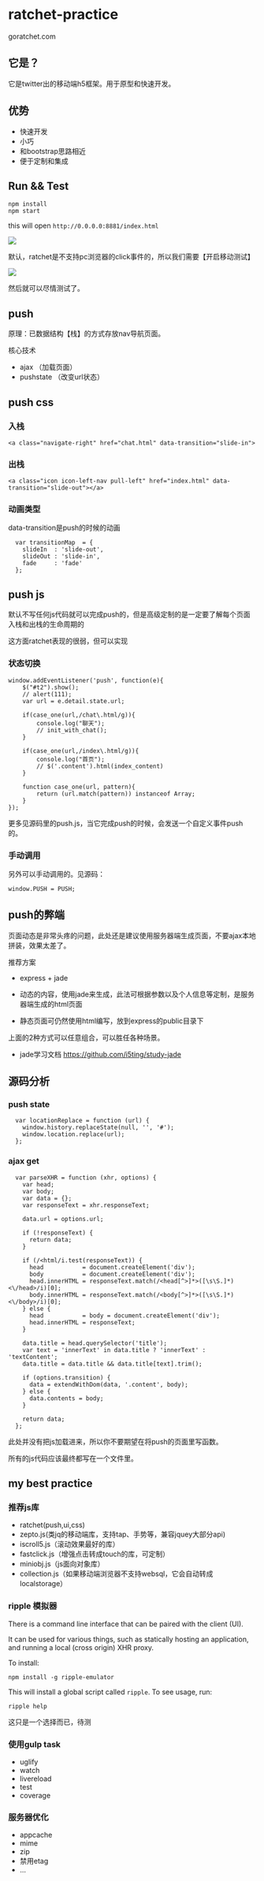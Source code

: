 ratchet-practice
================

goratchet.com

## 它是？

它是twitter出的移动端h5框架。用于原型和快速开发。

## 优势

- 快速开发
- 小巧
- 和bootstrap思路相近
- 便于定制和集成


## Run && Test

```
npm install 
npm start
```

this will open `http://0.0.0.0:8881/index.html`

![](doc/1.png)

默认，ratchet是不支持pc浏览器的click事件的，所以我们需要【开启移动测试】

![](doc/2.png)

然后就可以尽情测试了。

## push

原理：已数据结构【栈】的方式存放nav导航页面。

核心技术

- ajax （加载页面）
- pushstate （改变url状态）

## push css

### 入栈

```
<a class="navigate-right" href="chat.html" data-transition="slide-in">
```

### 出栈

```
<a class="icon icon-left-nav pull-left" href="index.html" data-transition="slide-out"></a>
```

### 动画类型

data-transition是push的时候的动画

```
  var transitionMap  = {
    slideIn  : 'slide-out',
    slideOut : 'slide-in',
    fade     : 'fade'
  };
```

## push js

默认不写任何js代码就可以完成push的，但是高级定制的是一定要了解每个页面入栈和出栈的生命周期的

这方面ratchet表现的很弱，但可以实现

### 状态切换

```
window.addEventListener('push', function(e){
	$("#t2").show();
	// alert(111);
	var url = e.detail.state.url;

	if(case_one(url,/chat\.html/g)){
		console.log("聊天");
		// init_with_chat();
	}

	if(case_one(url,/index\.html/g)){
		console.log("首页");
		// $('.content').html(index_content)		
	}

	function case_one(url, pattern){
		return (url.match(pattern)) instanceof Array;
	}
});

```

更多见源码里的push.js，当它完成push的时候，会发送一个自定义事件push的。


### 手动调用

另外可以手动调用的。见源码：

```
window.PUSH = PUSH;
```

## push的弊端

页面动态是非常头疼的问题，此处还是建议使用服务器端生成页面，不要ajax本地拼装，效果太差了。

推荐方案

- express + jade

- 动态的内容，使用jade来生成，此法可根据参数以及个人信息等定制，是服务器端生成的html页面
- 静态页面可仍然使用html编写，放到express的public目录下

上面的2种方式可以任意组合，可以胜任各种场景。


- jade学习文档 https://github.com/i5ting/study-jade

## 源码分析

### push state

```
  var locationReplace = function (url) {
    window.history.replaceState(null, '', '#');
    window.location.replace(url);
  };
```

### ajax get

```
  var parseXHR = function (xhr, options) {
    var head;
    var body;
    var data = {};
    var responseText = xhr.responseText;

    data.url = options.url;

    if (!responseText) {
      return data;
    }

    if (/<html/i.test(responseText)) {
      head           = document.createElement('div');
      body           = document.createElement('div');
      head.innerHTML = responseText.match(/<head[^>]*>([\s\S.]*)<\/head>/i)[0];
      body.innerHTML = responseText.match(/<body[^>]*>([\s\S.]*)<\/body>/i)[0];
    } else {
      head           = body = document.createElement('div');
      head.innerHTML = responseText;
    }

    data.title = head.querySelector('title');
    var text = 'innerText' in data.title ? 'innerText' : 'textContent';
    data.title = data.title && data.title[text].trim();

    if (options.transition) {
      data = extendWithDom(data, '.content', body);
    } else {
      data.contents = body;
    }

    return data;
  };
```

此处并没有把js加载进来，所以你不要期望在将push的页面里写函数。

所有的js代码应该最终都写在一个文件里。

## my best practice 

### 推荐js库

- ratchet(push,ui,css)
- zepto.js(类jq的移动端库，支持tap、手势等，兼容jquey大部分api)
- iscroll5.js（滚动效果最好的库）
- fastclick.js（增强点击转成touch的库，可定制）
- miniobj.js（js面向对象库）
- collection.js（如果移动端浏览器不支持websql，它会自动转成localstorage）

### ripple 模拟器


There is a command line interface that can be paired with the client (UI).

It can be used for various things, such as statically hosting an application, and running a local (cross origin) XHR proxy.

To install:

    npm install -g ripple-emulator

This will install a global script called `ripple`. To see usage, run:

    ripple help

这只是一个选择而已，待测

### 使用gulp task

- uglify
- watch
- livereload
- test
- coverage

### 服务器优化

- appcache
- mime
- zip
- 禁用etag
- ...

